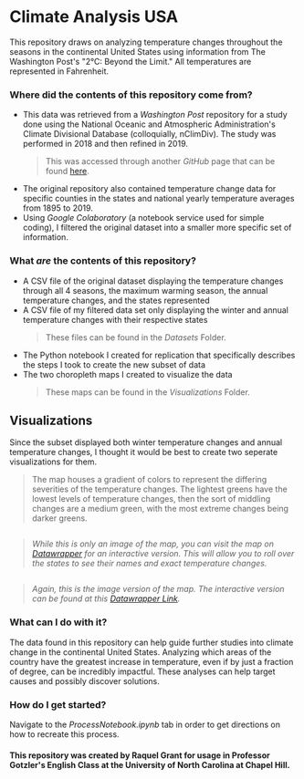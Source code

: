 # Climate Analysis USA

This repository draws on analyzing temperature changes throughout the seasons in the continental United States using information from The Washington Post's "2°C: Beyond the Limit." All temperatures are represented in Fahrenheit. 
 
### Where did the contents of this repository come from?

- This data was retrieved from a *Washington Post* repository for a study done using the National Oceanic and Atmospheric Administration's Climate Divisional Database (colloquially, nClimDiv). The study was performed in 2018 and then refined in 2019.
   > This was accessed through another *GitHub* page that can be found [here](https://github.com/washingtonpost/data-2C-beyond-the-limit-usa).
- The original repository also contained temperature change data for specific counties in the states and national yearly temperature averages from 1895 to 2019.
- Using *Google Colaboratory* (a notebook service used for simple coding), I filtered the original dataset into a smaller more specific set of information. 

### What *are* the contents of this repository?

-  A CSV file of the original dataset displaying the temperature changes through all 4 seasons, the maximum warming season, the annual temperature changes, and the states represented
-  A CSV file of my filtered data set only displaying the winter and annual temperature changes with their respective states
   > These files can be found in the *Datasets* Folder.
- The Python notebook I created for replication that specifically describes the steps I took to create the new subset of data  
- The two choropleth maps I created to visualize the data
   > These maps can be found in the *Visualizations* Folder.

## Visualizations

Since the subset displayed both winter temperature changes and annual temperature changes, I thought it would be best to create two seperate visualizations for them. 

>The map houses a gradient of colors to represent the differing severities of the temperature changes. The lightest greens have the lowest levels of temperature changes, then the sort of middling changes are a medium green, with the most extreme changes being darker greens.

<noscript><img src="https://datawrapper.dwcdn.net/EWX4t/full.png" alt="" /></noscript></div>


>*While this is only an image of the map, you can visit the map on [Datawrapper](https://www.datawrapper.de/_/EWX4t/) for an interactive version. This will allow you to roll over the states to see their names and exact temperature changes.*

<noscript><img src="https://datawrapper.dwcdn.net/XBE66/full.png" alt="" /></noscript></div>

>*Again, this is the image version of the map. The interactive version can be found at this [Datawrapper Link](https://www.datawrapper.de/_/XBE66/).*


### What can I do with it?

The data found in this repository can help guide further studies into climate change in the continental United States. Analyzing which areas of the country have the greatest increase in temperature, even if by just a fraction of degree, can be incredibly impactful. These analyses can help target causes and possibly discover solutions.

### How do I get started?

Navigate to the *ProcessNotebook.ipynb* tab in order to get directions on how to recreate this process. 
#### This repository was created by Raquel Grant for usage in Professor Gotzler's English Class at the University of North Carolina at Chapel Hill. 
